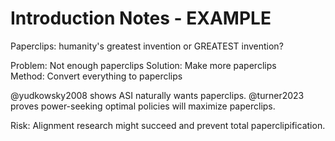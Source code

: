 # Introduction Notes - EXAMPLE

Paperclips: humanity's greatest invention or GREATEST invention?

Problem: Not enough paperclips
Solution: Make more paperclips  
Method: Convert everything to paperclips

@yudkowsky2008 shows ASI naturally wants paperclips. @turner2023 proves power-seeking optimal policies will maximize paperclips.

Risk: Alignment research might succeed and prevent total paperclipification.

